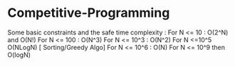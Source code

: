 # Competitive-Programming
Some basic constraints and the safe time complexity :
For N <= 10 : O(2^N) and O(N!)
For N <= 100 : O(N^3)
For N <= 10^3 : O(N^2)
For N <=10^5 O(NLogN) [ Sorting/Greedy Algo]
For N <= 10^6 : O(N)
For N <= 10^9 then O(logN)
